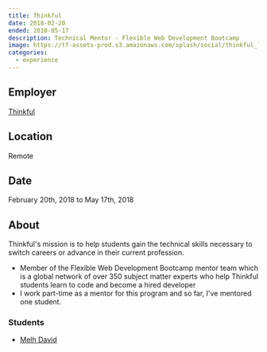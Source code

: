 ```yaml
---
title: Thinkful
date: 2018-02-20
ended: 2018-05-17
description: Technical Mentor - Flexible Web Development Bootcamp
image: https://tf-assets-prod.s3.amazonaws.com/splash/social/thinkful_logo.png
categories:
  - experience
---
```


## Employer

[Thinkful](https://thinkful.com)

## Location

Remote

## Date

February 20th, 2018 to May 17th, 2018

## About

Thinkful's mission is to help students gain the technical skills necessary to switch careers or advance in their current profession.

- Member of the Flexible Web Development Bootcamp mentor team which is a global network of over 350 subject matter experts who help Thinkful students learn to code and become a hired developer
- I work part-time as a mentor for this program and so far, I've mentored one student.

### Students

- [Melh David](https://www.linkedin.com/in/melhdavid)
